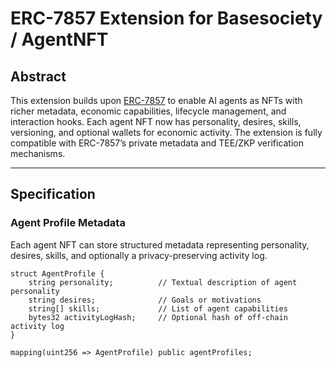 # ERC-7857 Extension for Basesociety / AgentNFT

## Abstract

This extension builds upon [ERC-7857](./erc-7857.md) to enable AI agents as NFTs with richer metadata, economic capabilities, lifecycle management, and interaction hooks. Each agent NFT now has personality, desires, skills, versioning, and optional wallets for economic activity. The extension is fully compatible with ERC-7857’s private metadata and TEE/ZKP verification mechanisms.

---

## Specification

### Agent Profile Metadata

Each agent NFT can store structured metadata representing personality, desires, skills, and optionally a privacy-preserving activity log.

```solidity
struct AgentProfile {
    string personality;          // Textual description of agent personality
    string desires;              // Goals or motivations
    string[] skills;             // List of agent capabilities
    bytes32 activityLogHash;     // Optional hash of off-chain activity log
}

mapping(uint256 => AgentProfile) public agentProfiles;
